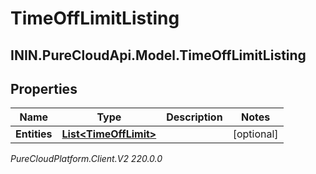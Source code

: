 # TimeOffLimitListing

## ININ.PureCloudApi.Model.TimeOffLimitListing

## Properties

|Name | Type | Description | Notes|
|------------ | ------------- | ------------- | -------------|
| **Entities** | [**List&lt;TimeOffLimit&gt;**](TimeOffLimit) |  | [optional] |



_PureCloudPlatform.Client.V2 220.0.0_
